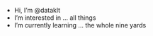 -  Hi, I’m @dataklt
-  I’m interested in ... all things
-  I’m currently learning ... the whole nine yards
